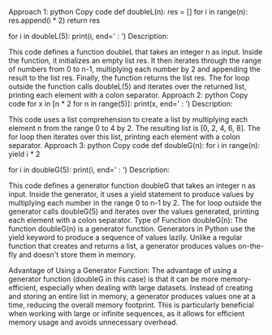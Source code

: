 Approach 1:
python
Copy code
def doubleL(n):
    res = []
    for i in range(n):
        res.append(i * 2)
    return res

for i in doubleL(5):
    print(i, end=' : ')
Description:

This code defines a function doubleL that takes an integer n as input.
Inside the function, it initializes an empty list res.
It then iterates through the range of numbers from 0 to n-1, multiplying each number by 2 and appending the result to the list res.
Finally, the function returns the list res.
The for loop outside the function calls doubleL(5) and iterates over the returned list, printing each element with a colon separator.
Approach 2:
python
Copy code
for x in [n * 2 for n in range(5)]:
    print(x, end=' : ')
Description:

This code uses a list comprehension to create a list by multiplying each element n from the range 0 to 4 by 2.
The resulting list is [0, 2, 4, 6, 8].
The for loop then iterates over this list, printing each element with a colon separator.
Approach 3:
python
Copy code
def doubleG(n):
    for i in range(n):
        yield i * 2

for i in doubleG(5):
    print(i, end=' : ')
Description:

This code defines a generator function doubleG that takes an integer n as input.
Inside the generator, it uses a yield statement to produce values by multiplying each number in the range 0 to n-1 by 2.
The for loop outside the generator calls doubleG(5) and iterates over the values generated, printing each element with a colon separator.
Type of Function doubleG(n):
The function doubleG(n) is a generator function. Generators in Python use the yield keyword to produce a sequence of values lazily. Unlike a regular function that creates and returns a list, a generator produces values on-the-fly and doesn't store them in memory.

Advantage of Using a Generator Function:
The advantage of using a generator function (doubleG in this case) is that it can be more memory-efficient, especially when dealing with large datasets. Instead of creating and storing an entire list in memory, a generator produces values one at a time, reducing the overall memory footprint. This is particularly beneficial when working with large or infinite sequences, as it allows for efficient memory usage and avoids unnecessary overhead.

